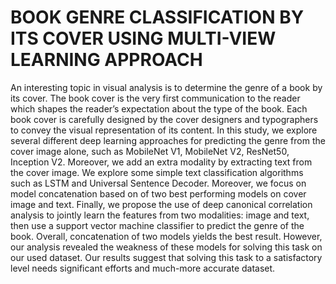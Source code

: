 # BOOK GENRE CLASSIFICATION BY ITS COVER USING MULTI-VIEW LEARNING APPROACH

An interesting topic in visual analysis is to determine the genre of a book by
its cover. The book cover is the very first communication to the reader which shapes
the reader’s expectation about the type of the book. Each book cover is carefully
designed by the cover designers and typographers to convey the visual representation
of its content. In this study, we explore several different deep learning approaches for
predicting the genre from the cover image alone, such as MobileNet V1, MobileNet V2,
ResNet50, Inception V2. Moreover, we add an extra modality by extracting text from
the cover image. We explore some simple text classification algorithms such as LSTM
and Universal Sentence Decoder. Moreover, we focus on model concatenation based on
of two best performing models on cover image and text. Finally, we propose the use
of deep canonical correlation analysis to jointly learn the features from two modalities:
image and text, then use a support vector machine classifier to predict the genre of the
book. Overall, concatenation of two models yields the best result. However, our analysis
revealed the weakness of these models for solving this task on our used dataset. Our
results suggest that solving this task to a satisfactory level needs significant efforts and
much-more accurate dataset.

